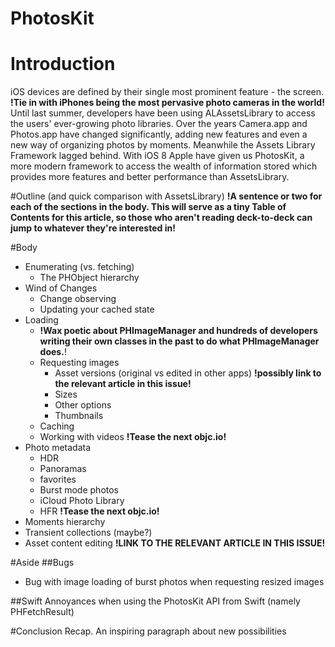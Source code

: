 PhotosKit
============

# Introduction 
iOS devices are defined by their single most prominent feature - the screen.
**!Tie in with iPhones being the most pervasive photo cameras in the world!**
Until last summer, developers have been using ALAssetsLibrary to access the users' ever-growing photo libraries. Over the years Camera.app and Photos.app have changed significantly, adding new features and even a new way of organizing photos by moments. Meanwhile the Assets Library Framework lagged behind. With iOS 8 Apple have given us PhotosKit, a more modern framework to access the wealth of information stored which provides more features and better performance than AssetsLibrary.

#Outline (and quick comparison with AssetsLibrary)
**!A sentence or two for each of the sections in the body. This will serve as a tiny Table of Contents for this article, so those who aren't reading deck-to-deck can jump to whatever they're interested in!**

#Body

* Enumerating (vs. fetching)
	* The PHObject hierarchy
* Wind of Changes
	* Change observing
	* Updating your cached state
* Loading
	* **!Wax poetic about PHImageManager and hundreds of developers writing their own classes in the past to do what PHImageManager does.**!
	* Requesting images
		* Asset versions (original vs edited in other apps) **!possibly link to the relevant article in this issue!**
		* Sizes
		* Other options
		* Thumbnails
	* Caching
	* Working with videos **!Tease the next objc.io!**
* Photo metadata
	* HDR
	* Panoramas
	* favorites
	* Burst mode photos
	* iCloud Photo Library
	* HFR **!Tease the next objc.io!**
* Moments hierarchy
* Transient collections (maybe?)
* Asset content editing **!LINK TO THE RELEVANT ARTICLE IN THIS ISSUE!**


#Aside
##Bugs
* Bug with image loading of burst photos when requesting resized images

##Swift
Annoyances when using the PhotosKit API from Swift (namely PHFetchResult)

#Conclusion
Recap. An inspiring paragraph about new possibilities